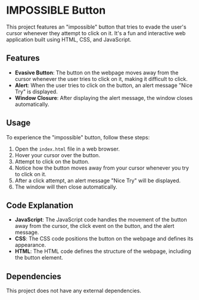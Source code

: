 # IMPOSSIBLE Button

This project features an "impossible" button that tries to evade the user's cursor whenever they attempt to click on it. It's a fun and interactive web application built using HTML, CSS, and JavaScript.

## Features

- **Evasive Button**: The button on the webpage moves away from the cursor whenever the user tries to click on it, making it difficult to click.
- **Alert**: When the user tries to click on the button, an alert message "Nice Try" is displayed.
- **Window Closure**: After displaying the alert message, the window closes automatically.

## Usage

To experience the "impossible" button, follow these steps:

1. Open the `index.html` file in a web browser.
2. Hover your cursor over the button.
3. Attempt to click on the button.
4. Notice how the button moves away from your cursor whenever you try to click on it.
5. After a click attempt, an alert message "Nice Try" will be displayed.
6. The window will then close automatically.

## Code Explanation

- **JavaScript**: The JavaScript code handles the movement of the button away from the cursor, the click event on the button, and the alert message.
- **CSS**: The CSS code positions the button on the webpage and defines its appearance.
- **HTML**: The HTML code defines the structure of the webpage, including the button element.

## Dependencies

This project does not have any external dependencies.


